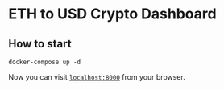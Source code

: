 # ETH to USD Crypto Dashboard

## How to start

```
docker-compose up -d
```

Now you can visit [`localhost:8000`](http://localhost:8000) from your browser.